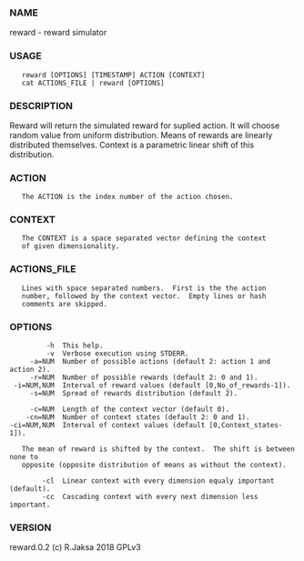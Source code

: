    
### NAME
reward - reward simulator

### USAGE
       reward [OPTIONS] [TIMESTAMP] ACTION [CONTEXT]
       cat ACTIONS_FILE | reward [OPTIONS]
   
### DESCRIPTION
Reward will return the simulated reward for suplied action.
It will choose random value from uniform distribution.
Means of rewards are linearly distributed themselves.
Context is a parametric linear shift of this distribution.

### ACTION
       The ACTION is the index number of the action chosen.
   
### CONTEXT
       The CONTEXT is a space separated vector defining the context
       of given dimensionality.
   
### ACTIONS_FILE
       Lines with space separated numbers.  First is the the action
       number, followed by the context vector.  Empty lines or hash
       comments are skipped.
   
### OPTIONS
             -h  This help.
             -v  Verbose execution using STDERR.
         -a=NUM  Number of possible actions (default 2: action 1 and action 2).
         -r=NUM  Number of possible rewards (default 2: 0 and 1).
     -i=NUM,NUM  Interval of reward values (default [0,No_of_rewards-1]).
         -s=NUM  Spread of rewards distribution (default 2).
   
         -c=NUM  Length of the context vector (default 0).
        -cn=NUM  Number of context states (default 2: 0 and 1).
    -ci=NUM,NUM  Interval of context values (default [0,Context_states-1]).
   
       The mean of reward is shifted by the context.  The shift is between none to
       opposite (opposite distribution of means as without the context).
   
            -cl  Linear context with every dimension equaly important (default).
            -cc  Cascading context with every next dimension less important.
   
### VERSION
reward.0.2 (c) R.Jaksa 2018 GPLv3

